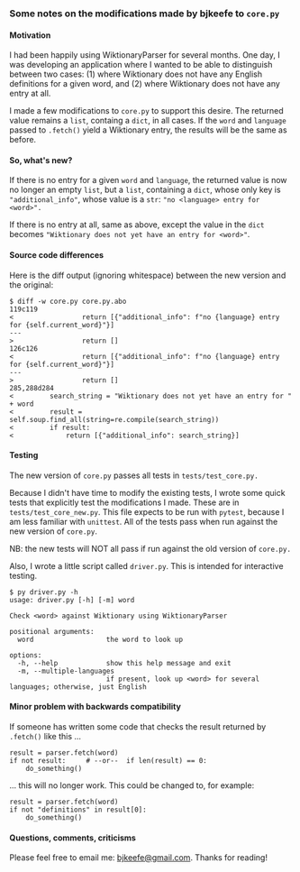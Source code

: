 ### Some notes on the modifications made by bjkeefe to `core.py`

#### Motivation

I had been happily using WiktionaryParser for several months.  One day, I was developing
an application where I wanted to be able to distinguish between two cases: (1) where
Wiktionary does not have any English definitions for a given word, and (2) where
Wiktionary does not have any entry at all.

I made a few modifications to `core.py` to support this desire.  The returned value
remains a `list`, containg a `dict`, in all cases.  If the `word` and `language` passed to
`.fetch()` yield a Wiktionary entry, the results will be the same as before.

#### So, what's new?

If there is no entry for a given `word` and `language`, the returned value is now no
longer an empty `list`, but a `list`, containing a `dict`, whose only key is
`"additional_info"`, whose value is a `str`: `"no <language> entry for <word>".`

If there is no entry at all, same as above, except the value in the `dict` becomes
`"Wiktionary does not yet have an entry for <word>"`.


#### Source code differences

Here is the diff output (ignoring whitespace) between the new version and the original:

```
$ diff -w core.py core.py.abo
119c119
<                 return [{"additional_info": f"no {language} entry for {self.current_word}"}]
---
>                 return []
126c126
<                 return [{"additional_info": f"no {language} entry for {self.current_word}"}]
---
>                 return []
285,288d284
<         search_string = "Wiktionary does not yet have an entry for " + word
<         result = self.soup.find_all(string=re.compile(search_string))
<         if result:
<             return [{"additional_info": search_string}]
```

#### Testing

The new version of `core.py` passes all tests in `tests/test_core.py.`

Because I didn't have time to modify the existing tests, I wrote some quick tests that
explicitly test the modifications I made.  These are in `tests/test_core_new.py`.  This
file expects to be run with `pytest`, because I am less familiar with `unittest`.  All of
the tests pass when run against the new version of `core.py`.

NB: the new tests will NOT all pass if run against the old version of `core.py.`

Also, I wrote a little script called `driver.py`.  This is intended for interactive testing.

```
$ py driver.py -h
usage: driver.py [-h] [-m] word

Check <word> against Wiktionary using WiktionaryParser

positional arguments:
  word                  the word to look up

options:
  -h, --help            show this help message and exit
  -m, --multiple-languages
                        if present, look up <word> for several languages; otherwise, just English
```

#### Minor problem with backwards compatibility

If someone has written some code that checks the result returned by `.fetch()` like this ...

```
result = parser.fetch(word)
if not result:     # --or--  if len(result) == 0:
    do_something()
```

... this will no longer work.  This could be changed to, for example:

```
result = parser.fetch(word)
if not "definitions" in result[0]:
    do_something()
```


#### Questions, comments, criticisms

Please feel free to email me: bjkeefe@gmail.com.  Thanks for reading!
